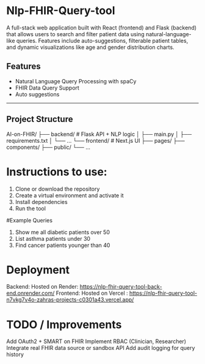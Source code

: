 # Nlp-FHIR-Query-tool
A full-stack web application built with React (frontend) and Flask (backend) that allows users to search and filter patient data using natural-language-like queries. Features include auto-suggestions, filterable patient tables, and dynamic visualizations like age and gender distribution charts.

## Features

-  Natural Language Query Processing with spaCy
-  FHIR Data Query Support
-  Auto suggestions
---

## Project Structure

AI-on-FHIR/
├── backend/ # Flask API + NLP logic
│ ├── main.py
│ ├── requirements.txt
│ └── ...
└── frontend/ # Next.js UI
├── pages/
├── components/
├── public/
└── ...

# Instructions to use: 

1. Clone or download the repository
2. Create a virtual environment and activate it
3. Install dependencies
4. Run the tool

#Example Queries 
1. Show me all diabetic patients over 50
2. List asthma patients under 30
3. Find cancer patients younger than 40


# Deployment
Backend: Hosted on Render: https://nlp-fhir-query-tool-back-end.onrender.com/
Frontend: Hosted on Vercel : https://nlp-fhir-query-tool-n7vkg7v4o-zahras-projects-c0301a43.vercel.app/

# TODO / Improvements
 Add OAuth2 + SMART on FHIR
 Implement RBAC (Clinician, Researcher)
 Integrate real FHIR data source or sandbox API
 Add audit logging for query history




